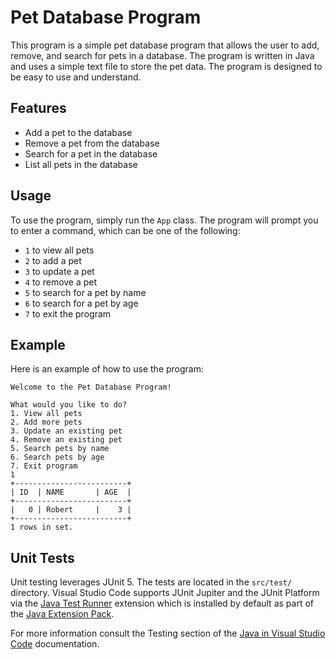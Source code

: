 # Pet Database Program

This program is a simple pet database program that allows the user to add, remove, and search for pets in a database. The program is written in Java and uses a simple text file to store the pet data. The program is designed to be easy to use and understand.

## Features

- Add a pet to the database
- Remove a pet from the database
- Search for a pet in the database
- List all pets in the database

## Usage

To use the program, simply run the `App` class. The program will prompt you to enter a command, which can be one of the following:

- `1` to view all pets
- `2` to add a pet
- `3` to update a pet
- `4` to remove a pet
- `5` to search for a pet by name
- `6` to search for a pet by age
- `7` to exit the program

## Example

Here is an example of how to use the program:

``` shell
Welcome to the Pet Database Program!

What would you like to do?
1. View all pets
2. Add more pets
3. Update an existing pet
4. Remove an existing pet
5. Search pets by name
6. Search pets by age
7. Exit program
1
+-------------------------+
| ID  | NAME       | AGE  |
+-------------------------+
|   0 | Robert     |    3 |
+-------------------------+
1 rows in set.

```

## Unit Tests

Unit testing leverages JUnit 5. The tests are located in the `src/test/` directory. Visual Studio Code supports JUnit Jupiter and the JUnit Platform via the [Java Test Runner](https://marketplace.visualstudio.com/items?itemName=vscjava.vscode-java-test) extension which is installed by default as part of the [Java Extension Pack](https://marketplace.visualstudio.com/items?itemName=vscjava.vscode-java-pack).

For more information consult the Testing section of the [Java in Visual Studio Code](https://code.visualstudio.com/docs/languages/java#_testing) documentation.
